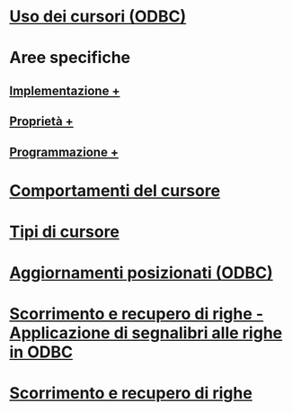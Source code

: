 # [Uso dei cursori (ODBC)](using-cursors-odbc.md)

# Aree specifiche
## [Implementazione +](../../relational-databases/native-client-odbc-cursors/implementation/how-cursors-are-implemented.md)
## [Proprietà +](../../relational-databases/native-client-odbc-cursors/properties/cursor-properties.md)
## [Programmazione +](../../relational-databases/native-client-odbc-cursors/programming/cursor-programming-details-odbc.md)

# [Comportamenti del cursore](cursor-behaviors.md)
# [Tipi di cursore](cursor-types.md)
# [Aggiornamenti posizionati (ODBC)](positioned-updates-odbc.md)
# [Scorrimento e recupero di righe - Applicazione di segnalibri alle righe in ODBC](scrolling-and-fetching-rows-bookmarking-rows-in-odbc.md)
# [Scorrimento e recupero di righe](scrolling-and-fetching-rows.md)
